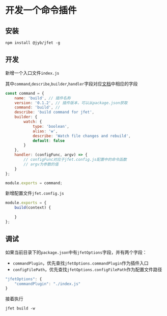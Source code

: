 # 开发一个命令插件

## 安装

```shell
npm install @jyb/jfet -g
```

## 开发

新增一个入口文件`index.js`

其中`command`,`describe`,`builder`,`handler`字段对应[文档](https://github.com/yargs/yargs/blob/master/docs/advanced.md#providing-a-command-module)中相应的字段

```javascript
const command = {
    name: 'build', // 插件名称
    version: '0.1.2', // 插件版本，可以从package.json获取
    command: 'build', // 
    describe: 'build command for jfet',
    builder: {
        watch: {
            type: 'boolean',
            alias: 'w',
            describe: 'Watch file changes and rebuild',
            default: false
        }
    },
    handler: (configFunc, argv) => {
        // configFunc对应于jfet.config.js配置中的命令函数
        // argv为参数的值
    }
};

module.exports = command;
```

新增配置文件`jfet.config.js`

```javascript
module.exports = {
    build(context) {
        
    }
};
```

## 调试

如果当前目录下的`package.json`中有`jfetOptions`字段，并有两个字段：

- `commandPlugin`，优先查找`jfetOptions.commandPlugin`作为插件入口
- `configFilePath`，优先查找`jfetOptions.configFilePath`作为配置文件路径

```javascript
"jfetOptions": {
    "commandPlugin": "./index.js"
}
```

接着执行

```shell
jfet build -w
```


